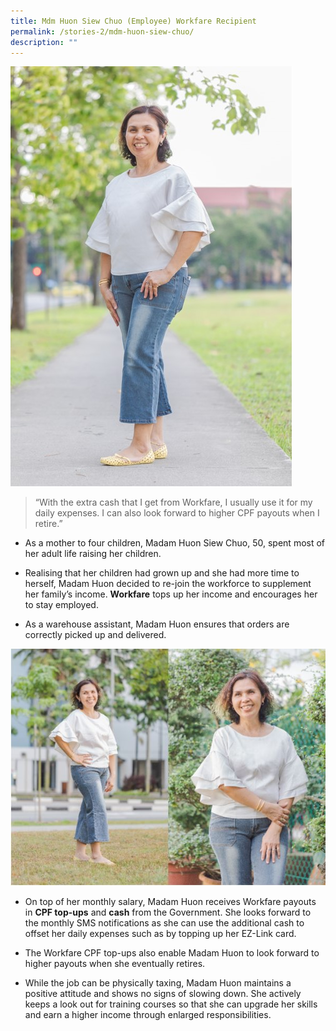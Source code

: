 ```yaml
---
title: Mdm Huon Siew Chuo (Employee) Workfare Recipient
permalink: /stories-2/mdm-huon-siew-chuo/
description: ""
---
```

![Mdm Huon Siew Chuo](/images/WIS%20Stories/STORIES5.jpg)

> “With the extra cash that I get from Workfare, I usually use it for my daily expenses. I can also look forward to higher CPF payouts when I retire.”

*   As a mother to four children, Madam Huon Siew Chuo, 50, spent most of her adult life raising her children.
  
*   Realising that her children had grown up and she had more time to herself, Madam Huon decided to re-join the workforce to supplement her family’s income. **Workfare** tops up her income and encourages her to stay employed.
  
*   As a warehouse assistant, Madam Huon ensures that orders are correctly picked up and delivered.

![Mdm Huon Siew Chuo](/images/WIS%20Stories/STORIES6.jpg)

*   On top of her monthly salary, Madam Huon receives Workfare payouts in **CPF top-ups** and **cash** from the Government. She looks forward to the monthly SMS notifications as she can use the additional cash to offset her daily expenses such as by topping up her EZ-Link card.
  
*   The Workfare CPF top-ups also enable Madam Huon to look forward to higher payouts when she eventually retires.
  
*   While the job can be physically taxing, Madam Huon maintains a positive attitude and shows no signs of slowing down. She actively keeps a look out for training courses so that she can upgrade her skills and earn a higher income through enlarged responsibilities.